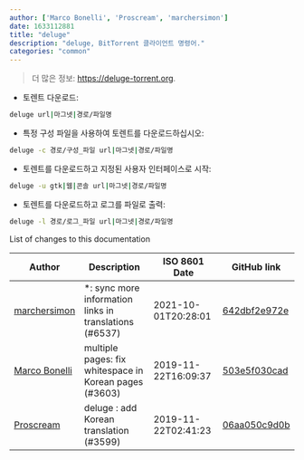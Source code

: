 ```yaml
---
author: ['Marco Bonelli', 'Proscream', 'marchersimon']
date: 1633112881
title: "deluge"
description: "deluge, BitTorrent 클라이언트 명령어."
categories: "common"
---
```

> 더 많은 정보: <https://deluge-torrent.org>.

- 토렌트 다운로드:

```bash
deluge url|마그넷|경로/파일명
```

- 특정 구성 파일을 사용하여 토렌트를 다운로드하십시오:

```bash
deluge -c 경로/구성_파일 url|마그넷|경로/파일명
```

- 토렌트를 다운로드하고 지정된 사용자 인터페이스로 시작:

```bash
deluge -u gtk|웹|콘솔 url|마그넷|경로/파일명
```

- 토렌트를 다운로드하고 로그를 파일로 출력:

```bash
deluge -l 경로/로그_파일 url|마그넷|경로/파일명
```
List of changes to this documentation


Author | Description | ISO 8601 Date | GitHub link
------|-----|-----|-----
[marchersimon](mailto:50295997+marchersimon@users.noreply.github.com) | *: sync more information links in translations (#6537) | 2021-10-01T20:28:01 | [642dbf2e972e](https://github.com/tldr-pages/tldr/commit/642dbf2e972e388fab8c84ba3b4685fb862b6454)
[Marco Bonelli](mailto:mebeim@users.noreply.github.com) | multiple pages: fix whitespace in Korean pages (#3603) | 2019-11-22T16:09:37 | [503e5f030cad](https://github.com/tldr-pages/tldr/commit/503e5f030cada020dd32b7d2bef431e2e8b5b2d8)
[Proscream](mailto:proscream@naver.com) | deluge : add Korean translation (#3599) | 2019-11-22T02:41:23 | [06aa050c9d0b](https://github.com/tldr-pages/tldr/commit/06aa050c9d0bfd3990473076b2ba3062719e2ad7)


